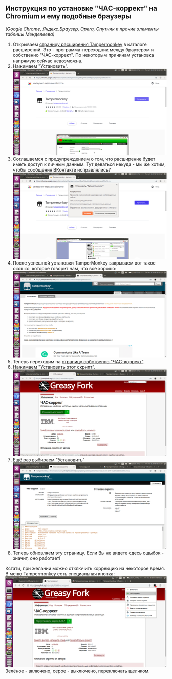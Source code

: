 ## Инструкция по установке "ЧАС-коррект" на Chromium и ему подобные браузеры
*(Google Chrome, Яндекс.Браузер, Opera, Спутник и прочие элементы таблицы Менделеева)*

1. Открываем [страницу расширения Tampermonkey](https://chrome.google.com/webstore/detail/tampermonkey/dhdgffkkebhmkfjojejmpbldmpobfkfo?hl=ru) в каталоге расширений.
Это - программа-переходник между браузером и собственно "ЧАС-коррект". По некоторым причинам установка напрямую сейчас невозможна.
2. Нажимаем "Установить". 
![screenshot](chromium1.png)
3. Соглашаемся с предупреждением о том, что расширение будет иметь доступ к личным данным. Тут деваться некуда - мы же хотим, чтобы сообщения ВКонтакте исправлялись?
![screenshot](chromium2.png)
4. После успешной установки TamperMonkey закрываем вот такое окошко, которое говорит нам, что всё хорошо:
![screenshot](chromium3.png)
5. Теперь переходим на [страницу собственно "ЧАС-коррект"](https://greasyfork.org/ru/scripts/12690-ЧАС-коррект/).
6. Нажимаем "Установить этот скрипт".
![screenshot](chromium4.png)
7. Ещё раз выбираем "Установить"
![screenshot](chromium5.png)
8. Теперь обновляем эту страницу. Если Вы не видете сдесь ошыбок - значит, оно работает!

Кстати, при желании можно отключить коррекцию на некоторое время. В меню Tampermonkey есть специальная кнопка:
![screenshot](chromium6.png)
Зелёное - включено, серое - выключено, переключать щелчком.
